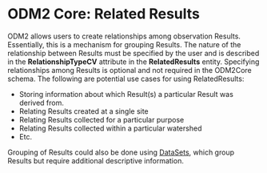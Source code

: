 ODM2 Core: Related Results
==========================

ODM2 allows users to create relationships among observation Results. Essentially, this is a mechanism for grouping Results. The nature of the relationship between Results must be specified by the user and is described in the **RelationshipTypeCV** attribute in the **RelatedResults** entity. Specifying relationships among Results is optional and not required in the ODM2Core schema. The following are potential use cases for using RelatedResults:

* Storing information about which Result(s) a particular Result was derived from.
* Relating Results created at a single site
* Relating Results collected for a particular purpose
* Relating Results collected within a particular watershed
* Etc.

Grouping of Results could also be done using [DataSets](core_datasets.md), which group Results but require additional descriptive information.
